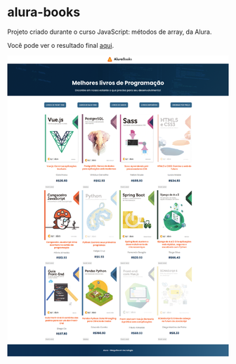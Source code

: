 # alura-books

Projeto criado durante o curso JavaScript: métodos de array, da Alura.

Você pode ver o resultado final [aqui](https://jessicalorenzon.github.io/alura-books/).

![alura-books](alura-books.png)
